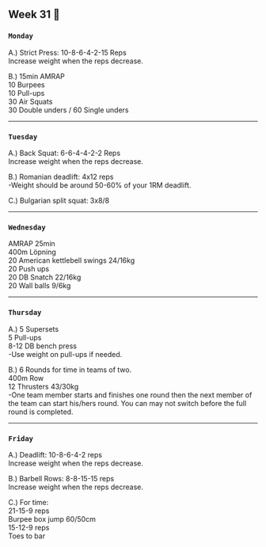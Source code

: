 ## Week 31  :boar: 

### `Monday`     
A.) Strict Press: 10-8-6-4-2-15 Reps  
Increase weight when the reps decrease.  

B.) 15min AMRAP  
10 Burpees  
10 Pull-ups  
30 Air Squats   
30 Double unders / 60 Single unders  

---
### `Tuesday`

A.) Back Squat: 6-6-4-4-2-2 Reps  
Increase weight when the reps decrease.  

B.) Romanian deadlift: 4x12 reps  
-Weight should be around 50-60% of your 1RM deadlift.  

C.) Bulgarian split squat: 3x8/8   

----
### `Wednesday`
AMRAP 25min  
400m Löpning  
20 American kettlebell swings 24/16kg  
20 Push ups  
20 DB Snatch 22/16kg  
20 Wall balls 9/6kg  

----
### `Thursday`  
A.) 5 Supersets  
5 Pull-ups  
8-12 DB bench press  
-Use weight on pull-ups if needed.  

B.) 6 Rounds for time in teams of two.   
400m Row  
12 Thrusters 43/30kg  
-One team member starts and finishes one round then the next member of the team can start his/hers round. You can may not  switch before the full round is completed. 

---
### `Friday` 
A.) Deadlift: 10-8-6-4-2 reps    
Increase weight when the reps decrease.  

B.) Barbell Rows: 8-8-15-15 reps  
Increase weight when the reps decrease.  

C.) For time:  
21-15-9 reps  
Burpee box jump 60/50cm  
15-12-9 reps  
Toes to bar  


  


 

   




